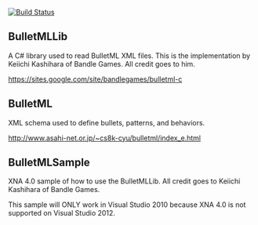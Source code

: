 [![Build Status](https://dev.azure.com/justinskiles/justinskiles/_apis/build/status/babelshift.BulletMLLib?branchName=master)](https://dev.azure.com/justinskiles/justinskiles/_build/latest?definitionId=3&branchName=master)

## BulletMLLib

A C# library used to read BulletML XML files. This is the implementation by Keiichi Kashihara of Bandle Games. All credit goes to him.

https://sites.google.com/site/bandlegames/bulletml-c

## BulletML

XML schema used to define bullets, patterns, and behaviors.

http://www.asahi-net.or.jp/~cs8k-cyu/bulletml/index_e.html

## BulletMLSample

XNA 4.0 sample of how to use the BulletMLLib. All credit goes to Keiichi Kashihara of Bandle Games.

This sample will ONLY work in Visual Studio 2010 because XNA 4.0 is not supported on Visual Studio 2012.
